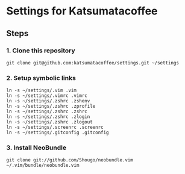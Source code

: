 Settings for Katsumatacoffee
=
 
Steps
-
### 1. Clone this repository ###
	git clone git@github.com:katsumatacoffee/settings.git ~/settings

### 2. Setup symbolic links ###
	ln -s ~/settings/.vim .vim
	ln -s ~/settings/.vimrc .vimrc
	ln -s ~/settings/.zshrc .zshenv
	ln -s ~/settings/.zshrc .zprofile
	ln -s ~/settings/.zshrc .zshrc
	ln -s ~/settings/.zshrc .zlogin
	ln -s ~/settings/.zshrc .zlogout
	ln -s ~/settings/.screenrc .screenrc
	ln -s ~/settings/.gitconfig .gitconfig

### 3. Install NeoBundle ###
	git clone git://github.com/Shougo/neobundle.vim ~/.vim/bundle/neobundle.vim
